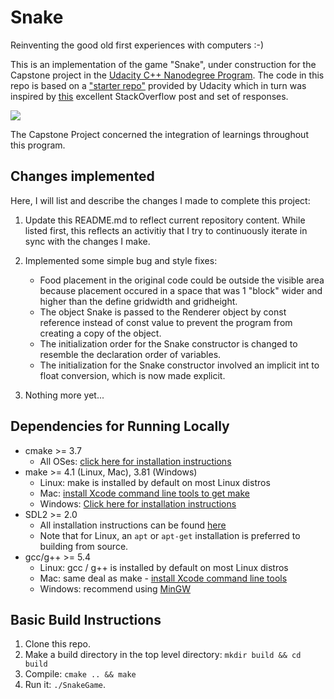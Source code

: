 # Snake

Reinventing the good old first experiences with computers :-)

This is an implementation of the game "Snake", under construction for the Capstone project in the [Udacity C++ Nanodegree Program](https://www.udacity.com/course/c-plus-plus-nanodegree--nd213). The code in this repo is based on a ["starter repo"](https://github.com/udacity/CppND-Capstone-Snake-Game.git) provided by Udacity which in turn was inspired by [this](https://codereview.stackexchange.com/questions/212296/snake-game-in-c-with-sdl) excellent StackOverflow post and set of responses.

<img src="snake_game.gif"/>

The Capstone Project concerned the integration of learnings throughout this program.

## Changes implemented
Here, I will list and describe the changes I made to complete this project:

1. Update this README.md to reflect current repository content. While listed first, this reflects an activitiy that I try to continuously iterate in sync with the changes I make.

2. Implemented some simple bug and style fixes:
    * Food placement in the original code could be outside the visible area because placement occured in a space that was 1 "block" wider and higher than the define gridwidth and gridheight.
    * The object Snake is passed to the Renderer object by const reference instead of const value to prevent the program from creating a copy of the object.
    * The initialization order for the Snake constructor is changed to resemble the declaration order of variables.
    * The initialization for the Snake constructor involved an implicit int to float conversion, which is now made explicit.

3. Nothing more yet...

## Dependencies for Running Locally
* cmake >= 3.7
  * All OSes: [click here for installation instructions](https://cmake.org/install/)
* make >= 4.1 (Linux, Mac), 3.81 (Windows)
  * Linux: make is installed by default on most Linux distros
  * Mac: [install Xcode command line tools to get make](https://developer.apple.com/xcode/features/)
  * Windows: [Click here for installation instructions](http://gnuwin32.sourceforge.net/packages/make.htm)
* SDL2 >= 2.0
  * All installation instructions can be found [here](https://wiki.libsdl.org/Installation)
  * Note that for Linux, an `apt` or `apt-get` installation is preferred to building from source.
* gcc/g++ >= 5.4
  * Linux: gcc / g++ is installed by default on most Linux distros
  * Mac: same deal as make - [install Xcode command line tools](https://developer.apple.com/xcode/features/)
  * Windows: recommend using [MinGW](http://www.mingw.org/)

## Basic Build Instructions

1. Clone this repo.
2. Make a build directory in the top level directory: `mkdir build && cd build`
3. Compile: `cmake .. && make`
4. Run it: `./SnakeGame`.
